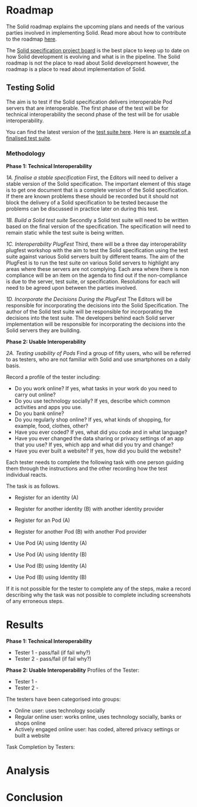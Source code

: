 # Roadmap

The Solid roadmap explains the upcoming plans and needs of the various parties involved in implementing Solid. Read more about how to contribute to the roadmap [here](https://github.com/solid/process/issues/218). 

The [Solid specification project board](https://github.com/solid/specification/projects/1) is the best place to keep up to date on how Solid development is evolving and what is in the pipeline. The Solid roadmap is not the place to read about Solid development however, the roadmap is a place to read about implementation of Solid. 

## Testing Solid 

The aim is to test if the Solid specification delivers interoperable Pod servers that are interoperable. The first phase of the test will be for technical interoperability the second phase of the test will be for usable interoperability. 

You can find the latest version of the [test suite here](https://github.com/solid/test-suite). Here is an [example of a finalised test suite](https://docs.google.com/document/d/1NYGBQoL5VYDTqpy_8LRADCqLyZtGnHSIl7OWueC_Wqw/edit#). 

### Methodology 

**Phase 1: Technical Interoperability**

*1A.  finalise a stable specification*
First, the Editors will need to deliver a stable version of the Solid specification. The important element of this stage is to get one document that is a complete version of the Solid specification. If there are known problems these should be recorded but it should not block the delivery of a Solid specification to be tested because the problems can be discussed in practice later on during this test. 

*1B.  Build a Solid test suite*
Secondly a Solid test suite will need to be written based on the final version of the specification. The specification will need to remain static while the test suite is being written.

*1C. Interoperability PlugFest*
Third, there will be a three day interoperability plugfest workshop with the aim to test the Solid specification using the test suite against various Solid servers built by different teams. The aim of the PlugFest is to run the test suite on  various Solid servers to highlight any areas where these servers are not complying. Each area where there is non compliance will be an item on the agenda to find out if the non-compliance is due to the server, test suite, or specification. Resolutions for each will need to be agreed upon between the parties involved. 

*1D. Incorporate the Decisions During the PlugFest*
The Editors will be responsible for incorporating the decisions into the Solid Specification. The author of the Solid test suite will be responsible for incorporating the decisions into the test suite. The developers behind each Solid server implementation will be responsible for incorporating the decisions into the Solid servers they are building. 

**Phase 2: Usable Interoperability** 

*2A. Testing usability of Pods*
Find a group of fifty users, who will be referred to as testers, who are not familiar with Solid and use smartphones on a daily basis.

Record a profile of the tester including:
* Do you work online? If yes, what tasks in your work do you need to carry out online? 
* Do you use technology socially? If yes, describe which common activities and apps you use.  
* Do you bank online? 
* Do you regularly shop online? If yes, what kinds of shopping, for example, food, clothes, other? 
* Have you ever coded? If yes, what did you code and in what language? 
* Have you ever changed the data sharing or privacy settings of an app that you use? If yes, which app and what did you try and change?
* Have you ever built a website? If yes, how did you build the website? 

Each tester needs to complete the following task with one person guiding them through the instructions and the other recording how the test individual reacts. 

The task is as follows. 

* Register for an identity (A)
* Register for another identity (B) with another identity provider

* Register for an Pod (A) 
* Register for another Pod (B) with another Pod provider

* Use Pod (A) using Identity (A)
* Use Pod (A) using Identity (B)
* Use Pod (B) using Identity (A)
* Use Pod (B) using Identity (B)

If it is not possible for the tester to complete any of the steps, make a record describing why the task was not possible to complete including screenshots of any erroneous steps. 

# Results 

**Phase 1: Technical Interoperability**

* Tester 1 - pass/fail (if fail why?) 
* Tester 2 - pass/fail (if fail why?) 

**Phase 2: Usable Interoperability** 
Profiles of the Tester:
* Tester 1 - 
* Tester 2 - 

The testers have been categorised into groups: 
* Online user: uses technology socially 
* Regular online user:  works online, uses technology socially, banks or shops online
* Actively engaged online user: has coded, altered privacy settings or built a website

Task Completion by Testers: 

# Analysis

# Conclusion




